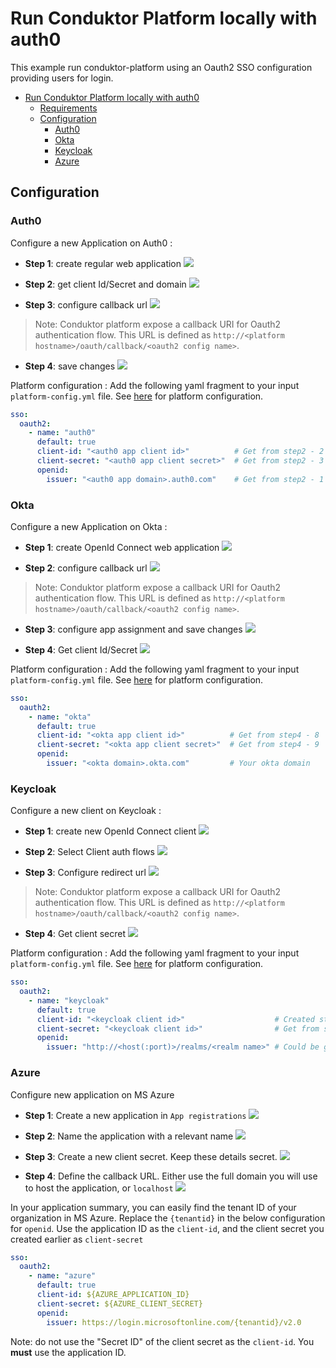 # Run Conduktor Platform locally with auth0

This example run conduktor-platform using an Oauth2 SSO configuration providing users for login.

<!-- TOC -->
* [Run Conduktor Platform locally with auth0](#run-conduktor-platform-locally-with-auth0)
  * [Requirements](#requirements)
  * [Configuration](#configuration)
    * [Auth0](#auth0)
    * [Okta](#okta)
    * [Keycloak](#keycloak)
    * [Azure](#azure)
<!-- TOC -->


## Configuration

### Auth0
Configure a new Application on Auth0 :

- **Step 1**: create regular web application
![](assets/auth0-app-step1.png)

- **Step 2**: get client Id/Secret and domain
![](assets/auth0-app-step2.png)

- **Step 3**: configure callback url
![](assets/auth0-app-step3.png)

> Note: Conduktor platform expose a callback URI for Oauth2 authentication flow. 
>This URL is defined as `http://<platform hostname>/oauth/callback/<oauth2 config name>`.

- **Step 4**: save changes
![](assets/auth0-app-step4.png)

Platform configuration : 
Add the following yaml fragment to your input `platform-config.yml` file. See [here](../doc/Configuration.md) for platform configuration.
```yaml
sso:
  oauth2:
    - name: "auth0"
      default: true
      client-id: "<auth0 app client id>"          # Get from step2 - 2
      client-secret: "<auth0 app client secret>"  # Get from step2 - 3
      openid:
        issuer: "<auth0 app domain>.auth0.com"    # Get from step2 - 1 
```

### Okta
Configure a new Application on Okta :

- **Step 1**: create OpenId Connect web application
![](assets/okta-app-step1.png)

- **Step 2**: configure callback url
![](assets/okta-app-step2.png)

> Note: Conduktor platform expose a callback URI for Oauth2 authentication flow. 
>This URL is defined as `http://<platform hostname>/oauth/callback/<oauth2 config name>`.

- **Step 3**: configure app assignment and save changes
![](assets/okta-app-step3.png)

- **Step 4**: Get client Id/Secret
![](assets/okta-app-step4.png)

Platform configuration :
Add the following yaml fragment to your input `platform-config.yml` file. See [here](../doc/Configuration.md) for platform configuration.
```yaml
sso:
  oauth2:
    - name: "okta"
      default: true
      client-id: "<okta app client id>"          # Get from step4 - 8
      client-secret: "<okta app client secret>"  # Get from step4 - 9
      openid:
        issuer: "<okta domain>.okta.com"         # Your okta domain
```

### Keycloak
Configure a new client on Keycloak :

- **Step 1**: create new OpenId Connect client
![](assets/keycloak-app-step1.png)


- **Step 2**: Select Client auth flows 
![](assets/keycloak-app-step2.png)


- **Step 3**: Configure redirect url 
![](assets/keycloak-app-step3.png)

> Note: Conduktor platform expose a callback URI for Oauth2 authentication flow. 
>This URL is defined as `http://<platform hostname>/oauth/callback/<oauth2 config name>`.

- **Step 4**: Get client secret
![](assets/keycloak-app-step4.png)


Platform configuration : 
Add the following yaml fragment to your input `platform-config.yml` file. See [here](../doc/Configuration.md) for platform configuration.
```yaml
sso:
  oauth2:
    - name: "keycloak"
      default: true
      client-id: "<keycloak client id>"                    # Created step 1 - 2
      client-secret: "<keycloak client id>"                # Get from step 4 - 5
      openid:
        issuer: "http://<host(:port)>/realms/<realm name>" # Could be get from the OpenI Endpoint configuration (.well-known) output on Realm settings page.
```

### Azure
Configure new application on MS Azure

- **Step 1**: Create a new application in `App registrations`
![](assets/azure-app-step-001.png)

- **Step 2**: Name the application with a relevant name
![](assets/azure-app-step-002.png)

- **Step 3**: Create a new client secret. Keep these details secret.
![](assets/azure-app-step-003.png)

- **Step 4**: Define the callback URL. Either use the full domain you will use to host the application, or `localhost`
![](assets/azure-app-step-004.png)

In your application summary, you can easily find the tenant ID of your organization in MS Azure.
Replace the `{tenantid}` in the below configuration for `openid`.
Use the application ID as the `client-id`, and the client secret you created earlier as `client-secret`

```yaml
sso:
  oauth2:
    - name: "azure"
      default: true
      client-id: ${AZURE_APPLICATION_ID}
      client-secret: ${AZURE_CLIENT_SECRET}
      openid:
        issuer: https://login.microsoftonline.com/{tenantid}/v2.0
```

Note: do not use the "Secret ID" of the client secret as the `client-id`. You **must** use the application ID.
